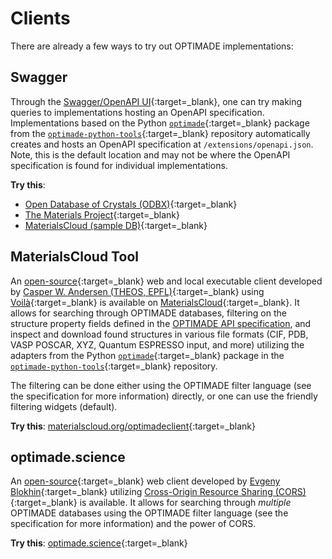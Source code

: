 # Clients

There are already a few ways to try out OPTIMADE implementations:

## Swagger

Through the [Swagger/OpenAPI UI](https://petstore.swagger.io){:target=_blank}, one can try making queries to implementations hosting an OpenAPI specification.
Implementations based on the Python [`optimade`](https://pypi.org/project/optimade/){:target=_blank} package from the [`optimade-python-tools`](https://github.com/Materials-Consortia/optimade-python-tools){:target=_blank} repository automatically creates and hosts an OpenAPI specification at `/extensions/openapi.json`.
Note, this is the default location and may not be where the OpenAPI specification is found for individual implementations.

**Try this**:

- [Open Database of Crystals (ODBX)](https://petstore.swagger.io/?url=https://optimade.odbx.science/v1/extensions/openapi.json){:target=_blank}
- [The Materials Project](https://petstore.swagger.io/?url=https://optimade.materialsproject.org/v1/extensions/openapi.json){:target=_blank}
- [MaterialsCloud (sample DB)](https://petstore.swagger.io/?url=https://aiida-dev.materialscloud.org/optimade-sample/optimade/v1/extensions/openapi.json){:target=_blank}

## MaterialsCloud Tool

An [open-source](https://github.com/CasperWA/voila-optimade-client){:target=_blank} web and local executable client developed by [Casper W. Andersen (THEOS, EPFL)](https://casper.welzel.nu){:target=_blank} using [Voilà](https://voila.readthedocs.io){:target=_blank} is available on [MaterialsCloud](https://materialscloud.org){:target=_blank}.
It allows for searching through OPTIMADE databases, filtering on the structure property fields defined in the [OPTIMADE API specification](optimade), and inspect and download found structures in various file formats (CIF, PDB, VASP POSCAR, XYZ, Quantum ESPRESSO input, and more) utilizing the adapters from the Python [`optimade`](https://pypi.org/project/optimade/){:target=_blank} package in the [`optimade-python-tools`](https://github.com/Materials-Consortia/optimade-python-tools){:target=_blank} repository.

The filtering can be done either using the OPTIMADE filter language (see the specification for more information) directly, or one can use the friendly filtering widgets (default).

**Try this**: [materialscloud.org/optimadeclient](https://materialscloud.org/optimadeclient){:target=_blank}

## optimade.science

An [open-source](https://github.com/tilde-lab/optimade.science){:target=_blank} web client developed by [Evgeny Blokhin](https://tilde.pro){:target=_blank} utilizing [Cross-Origin Resource Sharing (CORS)](https://developer.mozilla.org/en-US/docs/Web/HTTP/CORS){:target=_blank} is available.
It allows for searching through _multiple_ OPTIMADE databases using the OPTIMADE filter language (see the specification for more information) and the power of CORS.

**Try this**: [optimade.science](https://optimade.science){:target=_blank}
